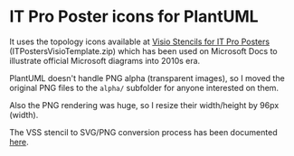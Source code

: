 # IT Pro Poster icons for PlantUML

It uses the topology icons available at [Visio Stencils for IT Pro Posters](https://download.cnet.com/download/visio-stencils-for-it-pro-posters/3000-6677_4-75312522.html) (ITPostersVisioTemplate.zip) which has been used on Microsoft Docs to illustrate official Microsoft diagrams into 2010s era.

PlantUML doesn't handle PNG alpha (transparent images), so I moved the original PNG files to the ``alpha/`` subfolder for anyone interested on them.

Also the PNG rendering was huge, so I resize their width/height by 96px (width).

The VSS stencil to SVG/PNG conversion process has been documented [here](https://translate.google.com/translate?sl=pt&tl=en&hl=pt-BR&u=https://eduardomozartdeoliveira.wordpress.com/2023/01/30/instalacao-do-libvisio2svg-no-macos/).
